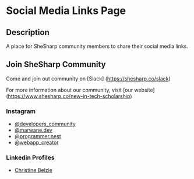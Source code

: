 
# Social Media Links Page

## Description 

A place for SheSharp community members to share their social media links.

## Join SheSharp Community
  
Come and join out community on [Slack] (https://shesharp.co/slack)

For more information about our community, visit [our website] (https://www.shesharp.co/new-in-tech-scholarship)

### Instagram
- [@developers_community](https://www.instagram.com/developers_community_._/)
- [@marwane.dev](https://www.instagram.com/marwane.dev/)
- [@programmer.nest](https://www.instagram.com/programmer.nest/)
- [@webapp_creator](https://www.instagram.com/webapp_creator/)

### Linkedin Profiles


- [Christine Belzie](https://www.linkedin.com/in/christinebelzie)

